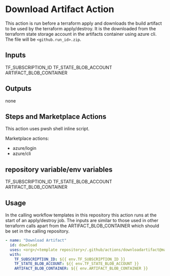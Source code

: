 # Download Artifact Action

This action is run before a terraform apply and downloads the build artifact to be used by the terraform apply/destroy. It is the downloaded from the terraform state storage account in the artifacts container using azure cli. The file will be `<github.run_id>.zip`.

## Inputs

TF_SUBSCRIPTION_ID
TF_STATE_BLOB_ACCOUNT
ARTIFACT_BLOB_CONTAINER

## Outputs

none

## Steps and Marketplace Actions

This action uses pwsh shell inline script.

Marketplace actions:
- azure/login
- azure/cli

## repository variable/env variables

TF_SUBSCRIPTION_ID
TF_STATE_BLOB_ACCOUNT
ARTIFACT_BLOB_CONTAINER

## Usage

In the calling workflow templates in this repository this action runs at the start of an apply/destroy job. The inputs are similar to those used in other terraform calls apart from the ARTIFACT_BLOB_CONTAINER which should be set in the calling repository.

```yaml
- name: "Download Artifact"
  id: download
  uses: <org>/<template repository>/.github/actions/downloadartifact@main
  with:
    TF_SUBSCRIPTION_ID: ${{ env.TF_SUBSCRIPTION_ID }}
    TF_STATE_BLOB_ACCOUNT: ${{ env.TF_STATE_BLOB_ACCOUNT }}
    ARTIFACT_BLOB_CONTAINER: ${{ env.ARTIFACT_BLOB_CONTAINER }}
```
